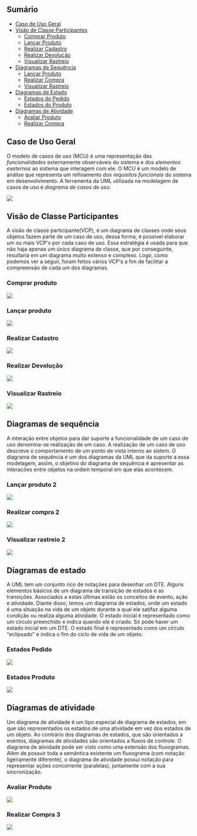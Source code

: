 ## Sumário

- [Caso de Uso Geral](#caso-de-uso-geral)
- [Visão de Classe Participantes](#visão-de-classe-participantes)
    - [Comprar Produto](#comprar-produto)
    - [Lançar Produto](#lançar-produto)
    - [Realizar Cadastro](#realizar-cadastro)
    - [Realizar Devolução](#realizar-devolução)
    - [Visualizar Rastreio](#visualizar-rastreio)
- [Diagramas de Sequência](#diagramas-de-sequência)
    - [Lançar Produto](#lançar-produto-2)
    - [Realizar Compra](#realizar-compra-2)
    - [Visualizar Rastreio](#visualizar-rastreio-2)
- [Diagramas de Estado](#diagramas-de-sequência)
    - [Estados do Pedido](#estados-pedido)
    - [Estados do Produto](#estados-produto)
- [Diagramas de Atividade](#diagramas-de-atividade)
    - [Avaliar Produto](#avaliar-produto)
    - [Realizar Compra](#realizar-compra-3)
## Caso de Uso Geral

O modelo de casos de uso (MCU) é uma representação das *funcionalidades* externamente observáveis do sistema e dos *elementos exeternos* ao sistema que interagem com ele. O MCU é um modelo de análise que representa um refinamento *dos requisitos funcionais* do sistema em desenvolvimento. A ferramenta da UML utilizada na modelagem de casos de uso é *diagrama de casos de uso.*

<img  src="..\assets\APS_Astah\1.Sistema_Geral\CSU_Geral.png"/>

## Visão de Classe Participantes
A visão de classe participante(VCP), é um diagrama de classes onde seus objetos fazem parte de um caso de uso, dessa forma, é possível elaborar
um ou mais VCP's por cada caso de uso. Essa estratégia é usada para que não haja apenas um único diagrama de classe, que por conseguinte, resultaria em um diagrama muito extenso e complexo. Logo, como podemos ver a seguir, foram feitos vários VCP's a fim de facilitar a compreensão de cada um dos diagramas.
### Comprar produto
<img  src="..\assets\APS_Astah\2.VCP\VCP-ComprarProduto\Comprar Produto.png"/>

### Lançar produto
<img  src="..\assets\APS_Astah\2.VCP\VCP-LançarProduto\LancarProduto.png"/>

### Realizar Cadastro
<img  src="..\assets\APS_Astah\2.VCP\VCP-RealizarCadastro\Realizar Cadastro.png"/>

### Realizar Devolução
<img  src="..\assets\APS_Astah\2.VCP\VCP-RealizarDevolução\Realizar Devolução.png"/>

### Visualizar Rastreio
<img  src="..\assets\APS_Astah\2.VCP\VCP-VisualizarRastreio\Visualizar Rastreio.png"/>

## Diagramas de sequência

A interação entre objetos para dar suporte a funcionalidade de um caso de uso denomina-se realização de um caso. A realização de um caso de uso descreve o comportamento de um ponto de vista interno ao sistem. O diagrama de sequência é um dos diagramas da UML que da suporte a essa modelagem, assim, o objetivo do diagrama de sequência é apresentar as interações entre objetos na ordem temporal em que elas acontecem.

### Lançar produto 2
<img  src="..\assets\APS_Astah\3. Diagramas-Sequencia\LancarProduto\Lançar Produto.png"/>

### Realizar compra 2
<img  src="..\assets\APS_Astah\3. Diagramas-Sequencia\RealizarCompra\RealizarCompra-Sequencia.png"/>

### Visualizar rastreio 2
<img  src="..\assets\APS_Astah\3. Diagramas-Sequencia\VisualizarRastreio\VisualizarRastreio.png"/>

## Diagramas de estado

A UML tem um conjunto rico de notações para desenhar um DTE. Alguns elementos básicos de um diagrama de transição de estados e as transições. Associados a estas últimas estão os conceitos de evento, ação e atividade. Diante disso, temos um diagrama de estados, onde um estado é uma situação na vida de um objeto durante a qual ele satifaz alguma condição ou realiza alguma atividade. O estado inicial é representado como um círculo preenchido e indica quando ele é criado. Só pode haver um estado inicial em um DTE. O estado final é representado como um círculo "eclipsado" e indica o fim do ciclo de vida de um objeto.

### Estados Pedido
<img  src="..\assets\APS_Astah\4. Diagrama-Estados\Estados-Pedido\Estados-Pedido.png"/>

### Estados Produto
<img  src="..\assets\APS_Astah\4. Diagrama-Estados\Estados-Produto\Estados-Produto.png"/>

## Diagramas de atividade

Um diagrama de atividade é um tipo especial de diagrama de estados, em que são representados os estados de uma atividade em vez dos estados de um objeto. Ao contrário dos diagramas de estados, que são orientados a eventos, diagramas de atividades são orientados a fluxos de controle. O diagrama de atividade pode ser visto como uma extensão dos fluxogramas. Além de possuir toda a semântica existente um fluxograma (com notação ligeiramente diferente), o diagrama de atividade possui notação para representar ações concorrente (paralelas), juntamente com a sua sincronização.

### Avaliar Produto
<img  src="..\assets\APS_Astah\5. Diagramas-Atividade\Atividade-AvaliarProduto\Atividade-AvaliarProdutoPeloHistórico.png"/>

### Realizar Compra 3
<img  src="..\assets\APS_Astah\5. Diagramas-Atividade\Atividade-RealizarCompra\Atividade-Realizar Compra.png"/>












